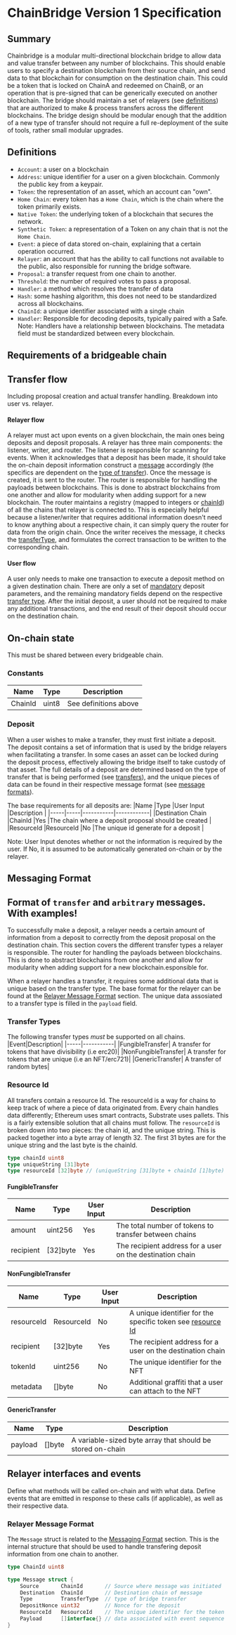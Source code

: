 # ChainBridge Version 1 Specification

## Summary

Chainbridge is a modular multi-directional blockchain bridge to allow data and value transfer between any number of blockchains. This should enable users to specify a destination blockchain from their source chain, and send data to that blockchain for consumption on the destination chain. This could be a token that is locked on ChainA and redeemed on ChainB, or an operation that is pre-signed that can be generically executed on another blockchain. The bridge should maintain a set of relayers (see [definitions](#Definitions)) that are authorized to make & process transfers across the different blockchains. The bridge design should be modular enough that the addition of a new type of transfer should not require a full re-deployment of the suite of tools, rather small modular upgrades.

## Definitions
- `Account`: a user on a blockchain
- `Address`: unique identifier for a user on a given blockchain. Commonly the public key from a keypair.
- `Token`: the representation of an asset, which an account can "own".
- `Home Chain`: every token has a `Home Chain`, which is the chain where the token primarily exists.
- `Native Token`: the underlying token of a blockchain that secures the network.
- `Synthetic Token`: a representation of a Token on any chain that is not the `Home Chain`.
- `Event`: a piece of data stored on-chain, explaining that a certain operation occurred.
- `Relayer`: an account that has the ability to call functions not available to the public, also responsible for running the bridge software.
- `Proposal`: a transfer request from one chain to another.
- `Threshold`: the number of required votes to pass a proposal.
- `Handler`: a method which resolves the transfer of data
- `Hash`: some hashing algorithm, this does not need to be standardized across all blockchains.
- `ChainId`: a unique identifier associated with a single chain
- `Handler`: Responsible for decoding deposits, typically paired with a Safe. Note: Handlers have a relationship between blockchains. The metadata field must be standardized between every blockchain.

## Requirements of a bridgeable chain

## Transfer flow

Including proposal creation and actual transfer handling. Breakdown into user vs. relayer.

#### Relayer flow
A relayer must act upon events on a given blockchain, the main ones being deposits and deposit proposals. A relayer has three main components: the listener, writer, and router. The listener is responsible for scanning for events. When it acknowledges that a deposit has been made, it should take the on-chain deposit information construct a [message](#Messaging-Format) accordingly (the specifics are dependent on the [type of transfer](#Transfer-Types)). Once the message is created, it is sent to the router. The router is responsible for handling the payloads between blockchains. This is done to abstract blockchains from one another and allow for modularity when adding support for a new blockchain. The router maintains a registry (mapped to integers or [chainId](#Relayer-Message-Format)) of all the chains that relayer is connected to. This is especially helpful because a listener/writer that requires additional information doesn't need to know anything about a respective chain, it can simply query the router for data from the origin chain. Once the writer receives the message, it checks the [transferType](#Transfer-Types), and formulates the correct transaction to be written to the corresponding chain.

#### User flow
A user only needs to make one transaction to execute a deposit method on a given destination chain. There are only a set of [mandatory](#deposit) deposit parameters, and the remaining mandatory fields depend on the respective [transfer type](#Transfer-Type). After the initial deposit, a user should not be required to make any additional transactions, and the end result of their deposit should occur on the destination chain.

## On-chain state

This must be shared between every bridgeable chain.

### Constants
|Name |Type |Description |
|-----|-----|------------|
|ChainId |uint8 |See definitions above |

### Deposit
When a user wishes to make a transfer, they must first initiate a deposit. The deposit contains a set of information that is used by the bridge relayers when facilitating a transfer. In some cases an asset can be locked during the deposit process, effectively allowing the bridge itself to take custody of that asset. The full details of a deposit are determined based on the type of transfer that is being performed (see [transfers](#Transfer-Types)), and the unique pieces of data can be found in their respective message format (see [message formats](#Messaging-Format)).

The base requirements for all deposits are:
|Name |Type |User Input |Description |
|-----|-----|-----------|------------|
|Destination Chain |ChainId |Yes |The chain where a deposit proposal should be created |
|ResourceId |ResourceId |No |The unique id generate for a deposit |

Note: User Input denotes whether or not the information is required by the user. If No, it is assumed to be automatically generated on-chain or by the relayer.

## Messaging Format

Format of `transfer` and `arbitrary` messages. With examples!
----
To successfully make a deposit, a relayer needs a certain amount of information from a deposit to correctly from the deposit proposal on the destination chain. This section covers the different transfer types a relayer is responsible. The router for handling the payloads between blockchains. This is done to abstract blockchains from one another and allow for modularity when adding support for a new blockchain.esponsible for.

When a relayer handles a transfer, it requires some additional data that is unique based on the transfer type. The base format for the relayer can be found at the [Relayer Message Format](#Relayer-Message-Format) section. The unique data assosiated to a transfer type is filled in the `payload` field.

### Transfer Types
The following transfer types *must* be supported on all chains.
|Event|Description|
|-----|-----------|
|FungibleTransfer| A transfer for tokens that have divisibility (i.e erc20)|
|NonFungibleTransfer| A transfer for tokens that are unique (i.e an NFT/erc721)|
|GenericTransfer| A transfer of random bytes|

### Resource Id
All transfers contain a resource Id. The resourceId is a way for chains to keep track of where a piece of data originated from. Every chain handles data differently; Ethereum uses smart contracts, Substrate uses pallets. This is a fairly extensible solution that all chains must follow. The `resourceId` is broken down into two pieces: the chain id, and the unique string. This is packed together into a byte array of length 32. The first 31 bytes are for the unique string and the last byte is the chainId.
```go
type chainId uint8
type uniqueString [31]byte
type resourceId [32]byte // (uniqueString [31]byte + chainId [1]byte)
```

#### FungibleTransfer
|Name|Type|User Input|Description|
|----|----|----------|-----------|
|amount |uint256 |Yes |The total number of tokens to transfer between chains|
|recipient |[32]byte |Yes |The recipient address for a user on the destination chain|

#### NonFungibleTransfer
|Name|Type|User Input|Description|
|----|----|----------|-----------|
|resourceId |ResourceId |No |A unique identifier for the specific token see [resource Id](#Resource-ID)|
|recipient |[32]byte |Yes |The recipient address for a user on the destination chain|
|tokenId |uint256 |No |The unique identifier for the NFT|
|metadata |[]byte |No |Additional graffiti that a user can attach to the NFT|

#### GenericTransfer
|Name|Type|Description|
|----|----|-----------|
|payload |[]byte |A variable-sized byte array that should be stored on-chain|

## Relayer interfaces and events

Define what methods will be called on-chain and with what data. Define events that are emitted in response to these calls (if applicable), as well as their respective data.

### Relayer Message Format
The `Message` struct is related to the [Messaging Format](#Messaging-Format) section. This is the internal structure that should be used to handle transfering deposit information from one chain to another.
```go
type ChainId uint8

type Message struct {
	Source       ChainId       // Source where message was initiated
	Destination  ChainId       // Destination chain of message
	Type         TransferType  // type of bridge transfer
	DepositNonce uint32        // Nonce for the deposit
	ResourceId   ResourceId    // The unique identifier for the token
	Payload      []interface{} // data associated with event sequence
}
```
